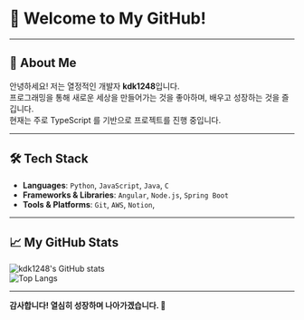 # 👋 Welcome to My GitHub!

---

## 🚀 About Me
안녕하세요! 저는 열정적인 개발자 **kdk1248**입니다.  
프로그래밍을 통해 새로운 세상을 만들어가는 것을 좋아하며, 배우고 성장하는 것을 즐깁니다.  
현재는 주로 TypeScript 를 기반으로 프로젝트를 진행 중입니다.

---

## 🛠️ Tech Stack
- **Languages**: `Python`, `JavaScript`, `Java`, `C`  
- **Frameworks & Libraries**: `Angular`, `Node.js`, `Spring Boot`  
- **Tools & Platforms**: `Git`, `AWS`, `Notion`, 

---

## 📈 My GitHub Stats
![kdk1248's GitHub stats](https://github-readme-stats.vercel.app/api?username=kdk1248&count_private=true&show_icons=true&theme=onedark)  
![Top Langs](https://github-readme-stats.vercel.app/api/top-langs/?username=kdk1248&layout=compact&theme=onedark)

---

**감사합니다! 열심히 성장하며 나아가겠습니다. 🚀**

